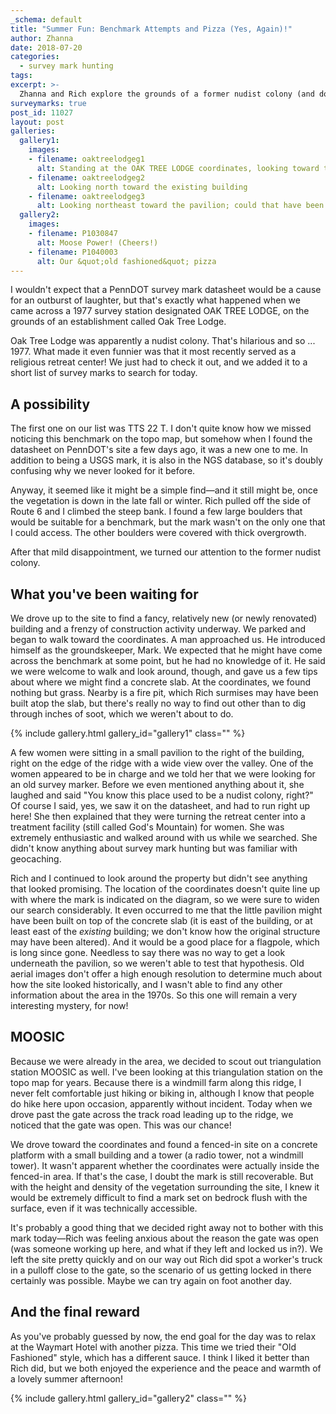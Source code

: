 ```yaml
---
_schema: default
title: "Summer Fun: Benchmark Attempts and Pizza (Yes, Again)!"
author: Zhanna
date: 2018-07-20
categories:
  - survey mark hunting
tags:
excerpt: >-
  Zhanna and Rich explore the grounds of a former nudist colony (and don't find anything exciting) ... and finish off the day with pizza.
surveymarks: true
post_id: 11027
layout: post
galleries:
  gallery1:
    images:
    - filename: oaktreelodgeg1
      alt: Standing at the OAK TREE LODGE coordinates, looking toward the fire pit.
    - filename: oaktreelodgeg2
      alt: Looking north toward the existing building   
    - filename: oaktreelodgeg3
      alt: Looking northeast toward the pavilion; could that have been the BM’s location?   
  gallery2:
    images:
    - filename: P1030847
      alt: Moose Power! (Cheers!)
    - filename: P1040003
      alt: Our &quot;old fashioned&quot; pizza                                               
---
```


I wouldn't expect that a PennDOT survey mark datasheet would be a cause for an outburst of laughter, but that's exactly what happened when we came across a 1977 survey station designated OAK TREE LODGE, on the grounds of an establishment called Oak Tree Lodge. 

Oak Tree Lodge was apparently a nudist colony. That's hilarious and so ... 1977. What made it even funnier was that it most recently served as a religious retreat center! We just had to check it out, and we added it to a short list of survey marks to search for today.

## A possibility

The first one on our list was TTS 22 T. I don't quite know how we missed noticing this benchmark on the topo map, but somehow when I found the datasheet on PennDOT's site a few days ago, it was a new one to me. In addition to being a USGS mark, it is also in the NGS database, so it's doubly confusing why we never looked for it before.

Anyway, it seemed like it might be a simple find—and it still might be, once the vegetation is down in the late fall or winter. Rich pulled off the side of Route 6 and I climbed the steep bank. I found a few large boulders that would be suitable for a benchmark, but the mark wasn't on the only one that I could access. The other boulders were covered with thick overgrowth.

After that mild disappointment, we turned our attention to the former nudist colony.

## What you've been waiting for

We drove up to the site to find a fancy, relatively new (or newly renovated) building and a frenzy of construction activity underway. We parked and began to walk toward the coordinates. A man approached us. He introduced himself as the groundskeeper, Mark. We expected that he might have come across the benchmark at some point, but he had no knowledge of it. He said we were welcome to walk and look around, though, and gave us a few tips about where we might find a concrete slab. At the coordinates, we found nothing but grass. Nearby is a fire pit, which Rich surmises may have been built atop the slab, but there's really no way to find out other than to dig through inches of soot, which we weren't about to do.

{% include gallery.html gallery_id="gallery1" class="" %}

A few women were sitting in a small pavilion to the right of the building, right on the edge of the ridge with a wide view over the valley. One of the women appeared to be in charge and we told her that we were looking for an old survey marker. Before we even mentioned anything about it, she laughed and said "You know this place used to be a nudist colony, right?" Of course I said, yes, we saw it on the datasheet, and had to run right up here! She then explained that they were turning the retreat center into a treatment facility (still called God's Mountain) for women. She was extremely enthusiastic and walked around with us while we searched. She didn't know anything about survey mark hunting but was familiar with geocaching.

Rich and I continued to look around the property but didn't see anything that looked promising. The location of the coordinates doesn't quite line up with where the mark is indicated on the diagram, so we were sure to widen our search considerably. It even occurred to me that the little pavilion might have been built on top of the concrete slab (it is east of the building, or at least east of the _existing_ building; we don't know how the original structure may have been altered). And it would be a good place for a flagpole, which is long since gone. Needless to say there was no way to get a look underneath the pavilion, so we weren't able to test that hypothesis. Old aerial images don't offer a high enough resolution to determine much about how the site looked historically, and I wasn't able to find any other information about the area in the 1970s. So this one will remain a very interesting mystery, for now!

## MOOSIC

Because we were already in the area, we decided to scout out triangulation station MOOSIC as well. I've been looking at this triangulation station on the topo map for years. Because there is a windmill farm along this ridge, I never felt comfortable just hiking or biking in, although I know that people do hike here upon occasion, apparently without incident. Today when we drove past the gate across the track road leading up to the ridge, we noticed that the gate was open. This was our chance!

We drove toward the coordinates and found a fenced-in site on a concrete platform with a small building and a tower (a radio tower, not a windmill tower). It wasn't apparent whether the coordinates were actually inside the fenced-in area. If that's the case, I doubt the mark is still recoverable. But with the height and density of the vegetation surrounding the site, I knew it would be extremely difficult to find a mark set on bedrock flush with the surface, even if it was technically accessible.

It's probably a good thing that we decided right away not to bother with this mark today—Rich was feeling anxious about the reason the gate was open (was someone working up here, and what if they left and locked us in?). We left the site pretty quickly and on our way out Rich did spot a worker's truck in a pulloff close to the gate, so the scenario of us getting locked in there certainly was possible. Maybe we can try again on foot another day.

## And the final reward

As you've probably guessed by now, the end goal for the day was to relax at the Waymart Hotel with another pizza. This time we tried their "Old Fashioned" style, which has a different sauce. I think I liked it better than Rich did, but we both enjoyed the experience and the peace and warmth of a lovely summer afternoon!

{% include gallery.html gallery_id="gallery2" class="" %}